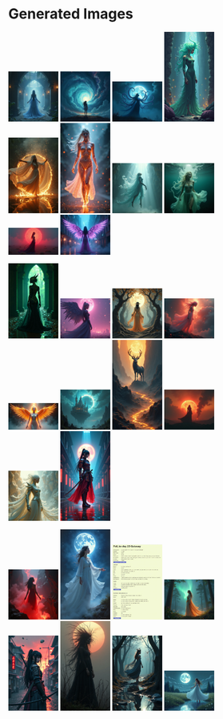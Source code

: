 # Generated Images



<img src="2025_07_16_01.png" width="100"/> <img src="2025_07_16_02.png" width="100"/> <img src="2025_07_16_03.png" width="100"/> <img src="2025_07_16_04.png" width="100"/> <img src="2025_07_16_05.png" width="100"/> <img src="2025_07_16_06.png" width="100"/> <img src="2025_07_16_07.png" width="100"/> <img src="2025_07_16_08.png" width="100"/> <img src="2025_07_16_09.png" width="100"/> <img src="2025_07_16_10.png" width="100"/>

<img src="2025_07_16_11.png" width="100"/> <img src="2025_07_16_12.png" width="100"/> <img src="2025_07_16_13.png" width="100"/> <img src="2025_07_16_14.png" width="100"/> <img src="2025_07_16_15.png" width="100"/> <img src="2025_07_16_16.png" width="100"/> <img src="2025_07_16_17.png" width="100"/> <img src="2025_07_16_18.png" width="100"/> <img src="2025_07_16_19.png" width="100"/> <img src="2025_07_16_20.png" width="100"/>

<img src="2025_07_16_21.png" width="100"/> <img src="2025_07_16_22.png" width="100"/> <img src="2025_07_16_23.png" width="100"/> <img src="2025_07_16_24.png" width="100"/> <img src="2025_07_16_25.png" width="100"/> <img src="2025_07_16_26.png" width="100"/> <img src="2025_07_16_27.png" width="100"/> <img src="2025_07_16_28.png" width="100"/>
